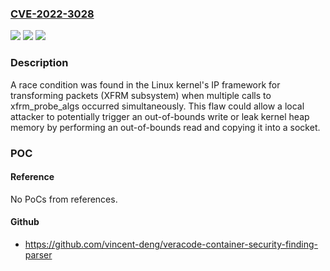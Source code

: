 ### [CVE-2022-3028](https://cve.mitre.org/cgi-bin/cvename.cgi?name=CVE-2022-3028)
![](https://img.shields.io/static/v1?label=Product&message=Linux%20kernel&color=blue)
![](https://img.shields.io/static/v1?label=Version&message=n%2Fa&color=blue)
![](https://img.shields.io/static/v1?label=Vulnerability&message=CWE-667%2C%20CWE-362%2C%20CWE-125%2C%20CWE-787&color=brighgreen)

### Description

A race condition was found in the Linux kernel's IP framework for transforming packets (XFRM subsystem) when multiple calls to xfrm_probe_algs occurred simultaneously. This flaw could allow a local attacker to potentially trigger an out-of-bounds write or leak kernel heap memory by performing an out-of-bounds read and copying it into a socket.

### POC

#### Reference
No PoCs from references.

#### Github
- https://github.com/vincent-deng/veracode-container-security-finding-parser

